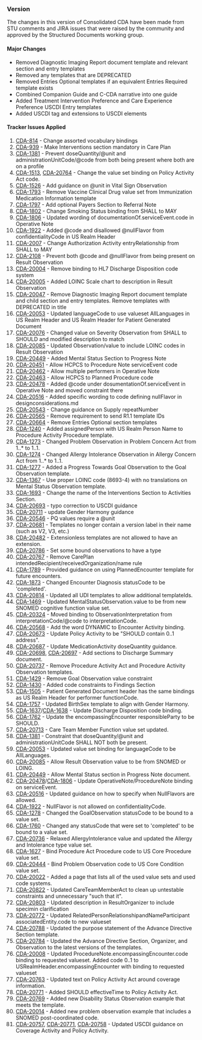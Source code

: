 ### Version 

The changes in this version of Consolidated CDA have been made from STU comments and JIRA issues that were raised by the community and approved by the Structured Documents working group.

#### Major Changes

* Removed Diagnostic Imaging Report document template and relevant section and entry templates
* Removed any templates that are DEPRECATED
* Removed Entries Optional templates if an equivalent Entries Required template exists
* Combined Companion Guide and C-CDA narrative into one guide
* Added Treatment Intervention Preference and Care Experience Preference USCDI Entry templates
* Added USCDI tag and extensions to USCDI elements

#### Tracker Issues Applied

1. [CDA-814](https://jira.hl7.org/browse/CDA-814) - Change assorted vocabulary bindings
2. [CDA-939](https://jira.hl7.org/browse/CDA-939) - Make Interventions section mandatory in Care Plan
3. [CDA-1381](https://jira.hl7.org/browse/CDA-1381) - Prevent doseQuantity/@unit and administrationUnitCode/@code from both being present where both are on a profile
4. [CDA-1513](https://jira.hl7.org/browse/CDA-1513), [CDA-20764](https://jira.hl7.org/browse/CDA-20764) - Change the value set binding on Policy Activity Act code.
5. [CDA-1526](https://jira.hl7.org/browse/CDA-1526) - Add guidance on @unit in Vital Sign Observation
6. [CDA-1793](https://jira.hl7.org/browse/CDA-1793) - Remove Vaccine Clinical Drug value set from Immunization Medication Information template
7. [CDA-1797](https://jira.hl7.org/browse/CDA-1797) - Add optional Payers Section to Referral Note
8. [CDA-1802](https://jira.hl7.org/browse/CDA-1802) - Change Smoking Status binding from SHALL to MAY
9. [CDA-1806](https://jira.hl7.org/browse/CDA-1806) - Updated wording of documentationOf.serviceEvent.code in Operative Note
10. [CDA-1922](https://jira.hl7.org/browseCDA-1922) - Added @code and disallowed @nullFlavor from confidentialityCode in US Realm Header
11. [CDA-2007](https://jira.hl7.org/browse/CDA-2007) - Change Authorization Activity entryRelationship from SHALL to MAY
12. [CDA-2108](https://jira.hl7.org/browse/CDA-2108) - Prevent both @code and @nullFlavor from being present on Result Observation
13. [CDA-20004](https://jira.hl7.org/browse/CDA-20004) - Remove binding to HL7 Discharge Disposition code system
14. [CDA-20005](https://jira.hl7.org/browse/CDA-20005) - Added LOINC Scale chart to description in Result Observation
15. [CDA-20047](https://jira.hl7.org/browse/CDA-20047) - Remove Diagnostic Imaging Report document template and child section and entry templates.  Remove templates with DEPRECATED in title
16. [CDA-20053](https://jira.hl7.org/browse/CDA-20053) - Updated languageCode to use valueset AllLanguages in US Realm Header and US Realm Header for Patient Generated Document
17. [CDA-20076](https://jira.hl7.org/browse/CDA-20076) - Changed value on Severity Observation from SHALL to SHOULD and modified description to match
18. [CDA-20085](https://jira.hl7.org/browse/CDA-20085) - Updated Observation/value to include LOINC codes in Result Observation
19. [CDA-20449](https://jira.hl7.org/browse/CDA-20449) - Added Mental Status Section to Progress Note
20. [CDA-20451](https://jira.hl7.org/browse/CDA-20451) - Allow HCPCS to Procedure Note serviceEvent code
21. [CDA-20462](https://jira.hl7.org/browse/CDA-20462) - Allow multiple performers in Operative Note
22. [CDA-20463](https://jira.hl7.org/browse/CDA-20463) - Allow HCPCS to Planned Procedure code
23. [CDA-20478](https://jira.hl7.org/browse/CDA-20478) - Added @code under dosumentationOf.serviceEvent in Operative Note and moved constraint there
24. [CDA-20516](https://jira.hl7.org/browse/CDA-20516) - Added specific wording to code defining nullFlavor in designconsiderations.md
25. [CDA-20543](https://jira.hl7.org/browse/CDA-20543) - Change guidance on Supply repeatNumber
26. [CDA-20565](https://jira.hl7.org/browse/CDA-20565) - Remove requirement to send R1.1 template IDs
27. [CDA-20664](https://jira.hl7.org/browse/CDA-20664) - Remove Entries Optional section templates
28. [CDA-1240](https://jira.hl7.org/browse/CDA-1240) - Added assignedPerson with US Realm Person Name to Procedure Activity Procedure template.
29. [CDA-1273](https://jira.hl7.org/browse/CDA-1273) - Changed Problem Observation in Problem Concern Act from 1..* to 1..1.
30. [CDA-1274](https://jira.hl7.org/browse/CDA-1274) - Changed Allergy Intolerance Observation in Allergy Concern Act from 1..* to 1..1.
31. [CDA-1277](https://jira.hl7.org/browse/CDA-1277) - Added a Progress Towards Goal Observation to the Goal Observation template.
32. [CDA-1367](https://jira.hl7.org/browse/CDA-1367) - Use proper LOINC code (8693-4) with no translations on Mental Status Observation template.
33.	[CDA-1693](https://jira.hl7.org/browse/CDA-1693) - Change the name of the Interventions Section to Activities Section.
34. [CDA-20693](https://jira.hl7.org/browse/CDA-20693) - typo correction to USCDI guidance
35. [CDA-20711](https://jira.hl7.org/browse/CDA-20711) - update Gender Harmony guidance
36. [CDA-20546](https://jira.hl7.org/browse/CDA-20546) - PQ values require a @unit
37. [CDA-20681](https://jira.hl7.org/browse/CDA-20681) - Templates no longer contain a version label in their name (such as V2, V3, etc.)
38. [CDA-20482](https://jira.hl7.org/browse/CDA-20482) - Extensionless templates are not allowed to have an extension.
39. [CDA-20786](https://jira.hl7.org/browse/CDA-20786) - Set some bound observations to have a type
40. [CDA-20767](https://jira.hl7.org/browse/CDA-20767) - Remove CarePlan intendedRecipient/receivedOrganization/name rule
41. [CDA-1789](https://jira.hl7.org/browse/CDA-1789) - Provided guidance on using PlannedEncounter template for future encounters.
42. [CDA-1873](https://jira.hl7.org/browse/CDA-1873) - Changed Encounter Diagnosis statusCode to be 'completed'.
43. [CDA-20814](https://jira.hl7.org/browse/CDA-20814) - Updated all UDI templates to allow additional templateIds.
44. [CDA-1469](https://jira.hl7.org/browse/CDA-1469) - Updated MentalStatusObservation.value to be from new SNOMED cognitive function value set.
45. [CDA-20324](https://jira.hl7.org/browse/CDA-20324) - Moved binding to ObservationInterpretation from interpretationCode/@code to interpretationCode.
46. [CDA-20568](https://jira.hl7.org/browse/CDA-20568) - Add the word DYNAMIC to Encounter Activity binding.
47. [CDA-20673](https://jira.hl7.org/browse/CDA-20673) - Update Policy Activity to be "SHOULD contain 0..1 address".
48. [CDA-20687](https://jira.hl7.org/browse/CDA-20687) - Update MedicationActivity doseQuantity guidance.
49. [CDA-20698](https://jira.hl7.org/browse/CDA-20698), [CDA-20697](https://jira.hl7.org/browse/CDA-20697) - Add sections to Discharge Summary document.
50. [CDA-20737](https://jira.hl7.org/browse/CDA-20737) - Remove Procedure Activity Act and Procedure Activity Observation templates.
51. [CDA-1429](https://jira.hl7.org/browse/CDA-1429) - Remove Goal Observation value constraint
52. [CDA-1430](https://jira.hl7.org/browse/CDA-1430) - Added code constraints to Findings Section
53. [CDA-1505](https://jira.hl7.org/browse/CDA-1505) - Patient Generated Document header has the same bindings as US Realm Header for performer functionCode.
54. [CDA-1757](https://jira.hl7.org/browse/CDA-1757) - Updated BirthSex template to align with Gender Harmony.
55. [CDA-1637](https://jira.hl7.org/browse/CDA-1637)/[CDA-1638](https://jira.hl7.org/browse/CDA-1638) - Update Discharge Disposition code binding.
56. [CDA-1762](https://jira.hl7.org/browse/CDA-1762) - Update the encompassingEncounter responsibleParty to be SHOULD.
57. [CDA-20713](https://jira.hl7.org/browse/CDA-20713) - Care Team Member Function value set updated.
58. [CDA-1381](https://jira.hl7.org/browse/CDA-1381) - Constraint that doseQuantity/@unit and administrationUnitCode SHALL NOT both be present.
59. [CDA-20053](https://jira.hl7.org/browse/CDA-20053) - Updated value set binding for languageCode to be AllLanguages.
60. [CDA-20085](https://jira.hl7.org/browse/CDA-20085) - Allow Result Observation value to be from SNOMED or LOING.
61. [CDA-20449](https://jira.hl7.org/browse/CDA-20449) - Allow Mental Status section in Progress Note document.
62. [CDA-20478](https://jira.hl7.org/browse/CDA-20478)/[CDA-1806](https://jira.hl7.org/browse/CDA-1806) - Update OperativeNote/ProcedureNote binding on serviceEvent.
63. [CDA-20516](https://jira.hl7.org/browse/CDA-20516) - Updated guidance on how to specify when NullFlavors are allowed.
64. [CDA-1922](https://jira.hl7.org/browse/CDA-1922) - NullFlavor is not allowed on confidentialityCode.
65. [CDA-1278](https://jira.hl7.org/browse/CDA-1278) - Changed the GoalObservation statusCode to be bound to a value set.
66. [CDA-1760](https://jira.hl7.org/browse/CDA-1760) - Changed any statusCode that were set to 'completed' to be bound to a value set.
67. [CDA-20736](https://jira.hl7.org/browse/CDA-20736) - Relaxed AllergyIntolerance value and updated the Allergy and Intolerance type value set.
68. [CDA-1627](https://jira.hl7.org/browse/CDA-1627) - Bind Procedure Act Procedure code to US Core Procedure value set.
69. [CDA-20444](https://jira.hl7.org/browse/CDA-20444) - Bind Problem Observation code to US Core Condition value set.
70. [CDA-20022](https://jira.hl7.org/browse/CDA-20022) - Added a page that lists all of the used value sets and used code systems.
71. [CDA-20822](https://jira.hl7.org/browse/CDA-20822) - Updated CareTeamMemberAct to clean up untestable constraints and unnecessary "such that it".
72. [CDA-20803](https://jira.hl7.org/browse/CDA-20803) - Updated description in ResultOrganizer to include specimin clarification
73. [CDA-20772](https://jira.hl7.org/browse/CDA-20772) - Updated RelatedPersonRelationshipandNameParticipant associatedEntity.code to new valueset
74. [CDA-20788](https://jira.hl7.org/browse/CDA-20788) - Updated the purpose statement of the Advance Directive Section template.
75. [CDA-20784](https://jira.hl7.org/browse/CDA-20784) - Updated the Advance Directive Section, Organizer, and Observation to the latest versions of the templates.
76. [CDA-20008](https://jira.hl7.org/browse/CDA-20008) - Updated ProcedureNote.encompassingEncounter.code binding to requested valueset. Added code 0..1 to USRealmHeader.encompassingEncounter with binding to requested valueset
77. [CDA-20763](https://jira.hl7.org/browse/CDA-20763) - Updated text on Policy Activity Act around coverage information.
78. [CDA-20771](https://jira.hl7.org/browse/CDA-20771) - Added SHOULD effectiveTime to Policy Activity Act.
79. [CDA-20769](https://jira.hl7.org/browse/CDA-20769) - Added new Disability Status Observation example that meets the template.
80. [CDA-20014](https://jira.hl7.org/browse/CDA-20014) - Added new problem observation example that includes a SNOMED post-coordinated code.
81. [CDA-20757](https://jira.hl7.org/browse/CDA-20757), [CDA-20771](https://jira.hl7.org/browse/CDA-20771), [CDA-20758](https://jira.hl7.org/browse/CDA-20758) - Updated USCDI guidance on Coverage Activity and Policy Activity.
